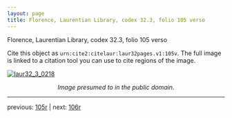 ```yaml
---
layout: page
title: Florence, Laurentian Library, codex 32.3, folio 105 verso
---
```


Florence, Laurentian Library, codex 32.3, folio 105 verso

Cite this object as `urn:cite2:citelaur:laur32pages.v1:105v`.  The full image is linked to a citation tool you can use to cite regions of the image.

[![laur32_3_0218](http://www.homermultitext.org/iipsrv?IIIF=/project/homer/pyramidal/deepzoom/citelaur/laur32imgs/v1/laur32_3_0218.tif/full/800,/0/default.jpg)](http://www.homermultitext.org/ict2/?urn=urn:cite2:citelaur:laur32imgs.v1:laur32_3_0218) 

<p style="text-align: center; font-style: italic;">Image presumed to in the public domain.</p>

---

previous: [105r](../105r/) | next: [106r](../106r/)